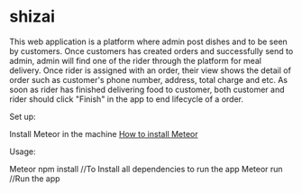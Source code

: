 # shizai
This web application is a platform where admin post dishes and to be seen by customers. Once customers has created orders and successfully send to admin, admin will find one of the rider through the platform for meal delivery. Once rider is assigned with an order, their view shows the detail of order such as customer's phone number, address, total charge and etc. As soon as rider has finished delivering food to customer, both customer and rider should click "Finish" in the app to end lifecycle of a order. 


Set up:

  Install Meteor in the machine
  [How to install Meteor](https://www.meteor.com/install)


Usage:

  Meteor npm install     //To Install all dependencies to run the app
  Meteor run             //Run the app

